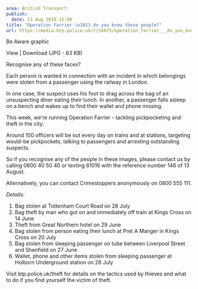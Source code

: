 ```yaml
area: British Transport
publish:
  date: 13 Aug 2019 11:09
title: "Operation Farrier \u2013 do you know these people?"
url: https://media.btp.police.uk/r/16675/operation_farrier___do_you_know_these_people_
```

Be Aware graphic

View | Download (JPG - 63 KB)

Recognise any of these faces?

Each person is wanted in connection with an incident in which belongings were stolen from a passenger using the railway in London.

In one case, the suspect uses his foot to drag across the bag of an unsuspecting diner eating their lunch. In another, a passenger falls asleep on a bench and wakes up to find their wallet and phone missing.

This week, we're running Operation Farrier - tackling pickpocketing and theft in the city.

Around 100 officers will be out every day on trains and at stations, targeting would-be pickpockets, talking to passengers and arresting outstanding suspects.

So if you recognise any of the people in these images, please contact us by calling 0800 40 50 40 or texting 61016 with the reference number 146 of 13 August.

Alternatively, you can contact Crimestoppers anonymously on 0800 555 111.

_Details:_

 1. Bag stolen at Tottenham Court Road on 28 July
 2. Bag theft by man who got on and immediately off train at Kings Cross on 14 June
 3. Theft from Great Northern hotel on 29 June
 4. Bag stolen from person eating their lunch at Pret A Manger in Kings Cross on 20 July
 5. Bag stolen from sleeping passenger on tube between Liverpool Street and Shenfield on 27 June
 6. Wallet, phone and other items stolen from sleeping passenger at Holborn Underground station on 28 July

Visit btp.police.uk/theft for details on the tactics used by thieves and what to do if you find yourself the victim of theft.
